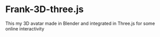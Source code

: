 # Frank-3D-three.js

This my 3D avatar made in Blender and integrated in Three.js for some online interactivity
